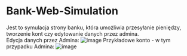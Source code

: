 # Bank-Web-Simulation
Jest to symulacja strony banku, która umożliwia przesyłanie pieniędzy, tworzenie kont czy edytowanie danych przez admina.
<br>Edycja danych przez Admina:
![image](https://user-images.githubusercontent.com/13680034/220204351-24979b6d-a0ad-4d8a-8c58-91084399021d.png)
Przykładowe konto - w tym przypadku Admina:
![image](https://user-images.githubusercontent.com/13680034/220204860-caa6bbdc-7b26-497f-b465-291df2911b56.png)

